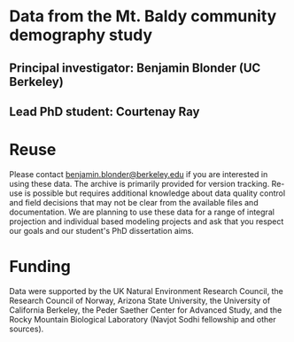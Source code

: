 # Data from the Mt. Baldy community demography study
## Principal investigator: Benjamin Blonder (UC Berkeley)
## Lead PhD student: Courtenay Ray

# Reuse
Please contact benjamin.blonder@berkeley.edu if you are interested in using these data. The archive is primarily provided for version tracking. Re-use is possible but requires additional knowledge about data quality control and field decisions that may not be clear from the available files and documentation. We are planning to use these data for a range of integral projection and individual based modeling projects and ask that you respect our goals and our student's PhD dissertation aims.

# Funding
Data were supported by the UK Natural Environment Research Council, the Research Council of Norway, Arizona State University, the University of California Berkeley, the Peder Saether Center for Advanced Study, and the Rocky Mountain Biological Laboratory (Navjot Sodhi fellowship and other sources).